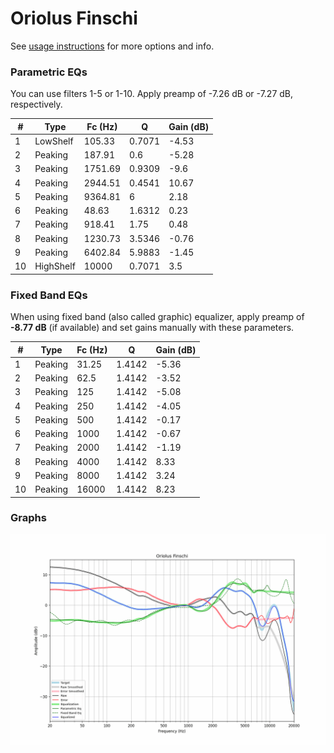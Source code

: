 # Oriolus Finschi
See [usage instructions](https://github.com/jaakkopasanen/AutoEq#usage) for more options and info.

### Parametric EQs
You can use filters 1-5 or 1-10. Apply preamp of -7.26 dB or -7.27 dB, respectively.

|   # | Type      |   Fc (Hz) |      Q |   Gain (dB) |
|-----|-----------|-----------|--------|-------------|
|   1 | LowShelf  |    105.33 | 0.7071 |       -4.53 |
|   2 | Peaking   |    187.91 | 0.6    |       -5.28 |
|   3 | Peaking   |   1751.69 | 0.9309 |       -9.6  |
|   4 | Peaking   |   2944.51 | 0.4541 |       10.67 |
|   5 | Peaking   |   9364.81 | 6      |        2.18 |
|   6 | Peaking   |     48.63 | 1.6312 |        0.23 |
|   7 | Peaking   |    918.41 | 1.75   |        0.48 |
|   8 | Peaking   |   1230.73 | 3.5346 |       -0.76 |
|   9 | Peaking   |   6402.84 | 5.9883 |       -1.45 |
|  10 | HighShelf |  10000    | 0.7071 |        3.5  |

### Fixed Band EQs
When using fixed band (also called graphic) equalizer, apply preamp of **-8.77 dB** (if available) and set gains manually with these parameters.

|   # | Type    |   Fc (Hz) |      Q |   Gain (dB) |
|-----|---------|-----------|--------|-------------|
|   1 | Peaking |     31.25 | 1.4142 |       -5.36 |
|   2 | Peaking |     62.5  | 1.4142 |       -3.52 |
|   3 | Peaking |    125    | 1.4142 |       -5.08 |
|   4 | Peaking |    250    | 1.4142 |       -4.05 |
|   5 | Peaking |    500    | 1.4142 |       -0.17 |
|   6 | Peaking |   1000    | 1.4142 |       -0.67 |
|   7 | Peaking |   2000    | 1.4142 |       -1.19 |
|   8 | Peaking |   4000    | 1.4142 |        8.33 |
|   9 | Peaking |   8000    | 1.4142 |        3.24 |
|  10 | Peaking |  16000    | 1.4142 |        8.23 |

### Graphs
![](./Oriolus%20Finschi.png)

